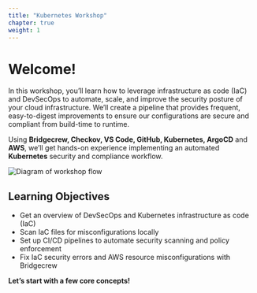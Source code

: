 ```yaml
---
title: "Kubernetes Workshop"
chapter: true
weight: 1
---
```


# Welcome!

In this workshop, you’ll learn how to leverage infrastructure as code (IaC) and DevSecOps to automate, scale, and improve the security posture of your cloud infrastructure. We’ll create a pipeline that provides frequent, easy-to-digest improvements to ensure our configurations are secure and compliant from build-time to runtime.

Using **Bridgecrew, Checkov, VS Code, GitHub, Kubernetes, ArgoCD** and **AWS**, we’ll get hands-on experience implementing an automated **Kubernetes** security and compliance workflow.

![Diagram of workshop flow](kubernetes/images/0_flow_diagram.png "Diagram of workshop flow")

## Learning Objectives
- Get an overview of DevSecOps and Kubernetes infrastructure as code (IaC)
- Scan IaC files for misconfigurations locally
- Set up CI/CD pipelines to automate security scanning and policy enforcement
- Fix IaC security errors and AWS resource misconfigurations with Bridgecrew

**Let’s start with a few core concepts!**
